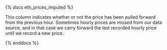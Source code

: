 {% docs eth_prices_imputed %}

This column indicates whether or not the price has been pulled forward from the previous hour. Sometimes hourly prices are missed from our data source, and in that case we carry forward the last recorded hourly price until we record a new price. 

{% enddocs %}